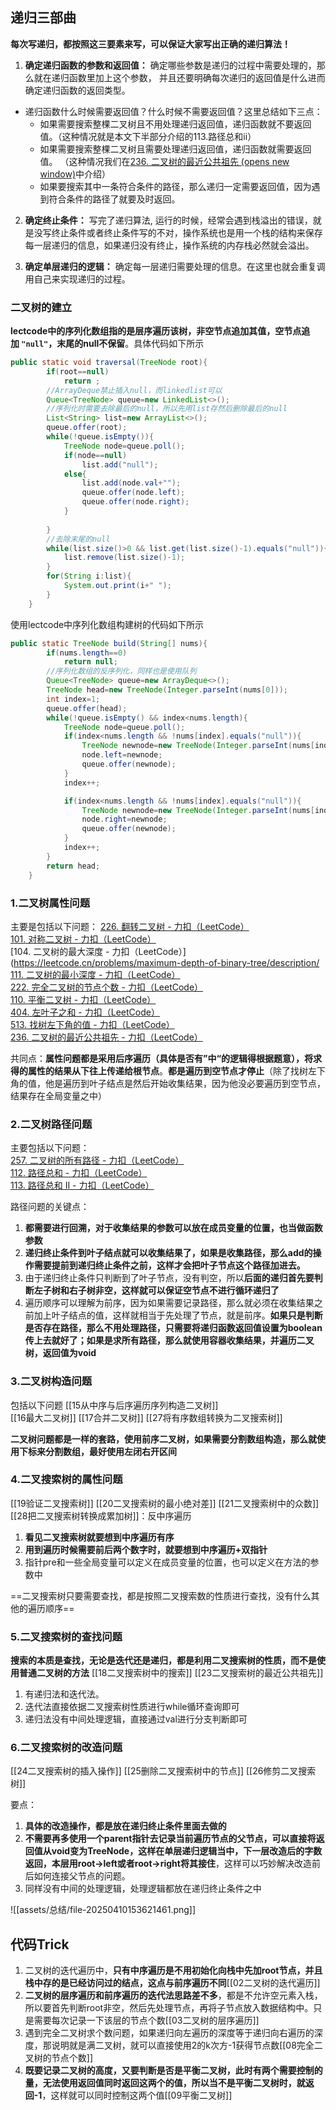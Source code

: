 ## 递归三部曲

**每次写递归，都按照这三要素来写，可以保证大家写出正确的递归算法！**

1. **确定递归函数的参数和返回值：** 确定哪些参数是递归的过程中需要处理的，那么就在递归函数里加上这个参数， 并且还要明确每次递归的返回值是什么进而确定递归函数的返回类型。
* 递归函数什么时候需要返回值？什么时候不需要返回值？这里总结如下三点：
	- 如果需要搜索整棵二叉树且不用处理递归返回值，递归函数就不要返回值。（这种情况就是本文下半部分介绍的113.路径总和ii）
	- 如果需要搜索整棵二叉树且需要处理递归返回值，递归函数就需要返回值。 （这种情况我们在[236. 二叉树的最近公共祖先 (opens new window)](https://programmercarl.com/0236.%E4%BA%8C%E5%8F%89%E6%A0%91%E7%9A%84%E6%9C%80%E8%BF%91%E5%85%AC%E5%85%B1%E7%A5%96%E5%85%88.html)中介绍）
	- 如果要搜索其中一条符合条件的路径，那么递归一定需要返回值，因为遇到符合条件的路径了就要及时返回。
    
2. **确定终止条件：** 写完了递归算法, 运行的时候，经常会遇到栈溢出的错误，就是没写终止条件或者终止条件写的不对，操作系统也是用一个栈的结构来保存每一层递归的信息，如果递归没有终止，操作系统的内存栈必然就会溢出。
    
3. **确定单层递归的逻辑：** 确定每一层递归需要处理的信息。在这里也就会重复调用自己来实现递归的过程。


### 二叉树的建立

**lectcode中的序列化数组指的是层序遍历该树，非空节点追加其值，空节点追加 `"null"`，末尾的null不保留**。具体代码如下所示
```java
public static void traversal(TreeNode root){
        if(root==null)
            return ;
        //ArrayDeque禁止插入null，而linkedlist可以
        Queue<TreeNode> queue=new LinkedList<>();
        //序列化时需要去除最后的null，所以先用list存然后删除最后的null
        List<String> list=new ArrayList<>();
        queue.offer(root);
        while(!queue.isEmpty()){
            TreeNode node=queue.poll();
            if(node==null)
                list.add("null");
            else{
                list.add(node.val+"");
                queue.offer(node.left);
                queue.offer(node.right);
            }    
                
        }
        //去除末尾的null
        while(list.size()>0 && list.get(list.size()-1).equals("null")){
            list.remove(list.size()-1);
        }
        for(String i:list){
            System.out.print(i+" ");       
        }
    }
```

使用lectcode中序列化数组构建树的代码如下所示
```java
public static TreeNode build(String[] nums){
        if(nums.length==0)
            return null;
        //序列化数组的反序列化，同样也是使用队列
        Queue<TreeNode> queue=new ArrayDeque<>();
        TreeNode head=new TreeNode(Integer.parseInt(nums[0]));
        int index=1;
        queue.offer(head);
        while(!queue.isEmpty() && index<nums.length){
            TreeNode node=queue.poll();
            if(index<nums.length && !nums[index].equals("null")){
                TreeNode newnode=new TreeNode(Integer.parseInt(nums[index]));
                node.left=newnode;
                queue.offer(newnode);
            }
            index++;

            if(index<nums.length && !nums[index].equals("null")){
                TreeNode newnode=new TreeNode(Integer.parseInt(nums[index]));
                node.right=newnode;
                queue.offer(newnode);
            }
            index++;
        }
        return head;
    }
```

### 1.二叉树属性问题
主要是包括以下问题：
[226. 翻转二叉树 - 力扣（LeetCode）](https://leetcode.cn/problems/invert-binary-tree/description/)  
[101. 对称二叉树 - 力扣（LeetCode）](https://leetcode.cn/problems/symmetric-tree/description/)  
[104. 二叉树的最大深度 - 力扣（LeetCode）](https://leetcode.cn/problems/maximum-depth-of-binary-tree/description/  
[111. 二叉树的最小深度 - 力扣（LeetCode）](https://leetcode.cn/problems/minimum-depth-of-binary-tree/description/)  
[222. 完全二叉树的节点个数 - 力扣（LeetCode）](https://leetcode.cn/problems/count-complete-tree-nodes/description/)  
[110. 平衡二叉树 - 力扣（LeetCode）](https://leetcode.cn/problems/balanced-binary-tree/description/)  
[404. 左叶子之和 - 力扣（LeetCode）](https://leetcode.cn/problems/sum-of-left-leaves/description/)  
[513. 找树左下角的值 - 力扣（LeetCode）](https://leetcode.cn/problems/find-bottom-left-tree-value/description/)  
[236. 二叉树的最近公共祖先 - 力扣（LeetCode）](https://leetcode.cn/problems/lowest-common-ancestor-of-a-binary-tree/description/)

共同点：**属性问题都是采用后序遍历（具体是否有”中“的逻辑得根据题意），将求得的属性的结果从下往上传递给根节点**。**都是遍历到空节点才停止**（除了找树左下角的值，他是遍历到叶子结点是然后开始收集结果，因为他没必要遍历到空节点，结果存在全局变量之中）
### 2.二叉树路径问题
主要包括以下问题：  
[257. 二叉树的所有路径 - 力扣（LeetCode）](https://leetcode.cn/problems/binary-tree-paths/description/)  
[112. 路径总和 - 力扣（LeetCode）](https://leetcode.cn/problems/path-sum/description/)   
[113. 路径总和 II - 力扣（LeetCode）](https://leetcode.cn/problems/path-sum-ii/description/)  

路径问题的关键点：
1. **都需要进行回溯，对于收集结果的参数可以放在成员变量的位置，也当做函数参数**
2. **递归终止条件到叶子结点就可以收集结果了，如果是收集路径，那么add的操作需要提前到递归终止条件之前，这样才会把叶子节点这个路径加进去。**
3. 由于递归终止条件只判断到了叶子节点，没有判空，所以**后面的递归首先要判断左子树和右子树非空，这样就可以保证空节点不进行循环递归了**
4. 遍历顺序可以理解为前序，因为如果需要记录路径，那么就必须在收集结果之前加上叶子结点的值，这样就相当于先处理了节点，就是前序。**如果只是判断是否存在路径，那么不用处理路径，只需要将递归函数返回值设置为boolean传上去就好了；如果是求所有路径，那么就使用容器收集结果，并遍历二叉树，返回值为void**

### 3.二叉树构造问题
包括以下问题
[[15从中序与后序遍历序列构造二叉树]]  
[[16最大二叉树]]
[[17合并二叉树]]
[[27将有序数组转换为二叉搜索树]]

**二叉树问题都是一样的套路，使用前序二叉树，如果需要分割数组构造，那么就使用下标来分割数组，最好使用左闭右开区间**

### 4.二叉搜索树的属性问题

[[19验证二叉搜索树]]
[[20二叉搜索树的最小绝对差]]
[[21二叉搜索树中的众数]]
[[28把二叉搜索树转换成累加树]]：反中序遍历
1. **看见二叉搜索树就要想到中序遍历有序**
2. **用到遍历时候需要前后两个数字时，就要想到中序遍历+双指针**
3. 指针pre和一些全局变量可以定义在成员变量的位置，也可以定义在方法的参数中


==二叉搜索树只要需要查找，都是按照二叉搜索数的性质进行查找，没有什么其他的遍历顺序==
### 5.二叉搜索树的查找问题

**搜索的本质是查找，无论是迭代还是递归，都是利用二叉搜索树的性质，而不是使用普通二叉树的方法**
[[18二叉搜索树中的搜索]]
[[23二叉搜索树的最近公共祖先]]
1. 有递归法和迭代法。
2. 迭代法直接依据二叉搜索树性质进行while循环查询即可
3. 递归法没有中间处理逻辑，直接通过val进行分支判断即可

### 6.二叉搜索树的改造问题
[[24二叉搜索树的插入操作]]
[[25删除二叉搜索树中的节点]]
[[26修剪二叉搜索树]]

要点：
1. **具体的改造操作，都是放在递归终止条件里面去做的**
2. **不需要再多使用一个parent指针去记录当前遍历节点的父节点，可以直接将返回值从void变为TreeNode，这样在单层递归逻辑当中，下一层改造后的字数返回，本层用root->left或者root->right将其接住**，这样可以巧妙解决改造前后如何连接父节点的问题。
3. 同样没有中间的处理逻辑，处理逻辑都放在递归终止条件之中



![[assets/总结/file-20250410153621461.png]]
##  代码Trick
1. 二叉树的迭代遍历中，**只有中序遍历是不用初始化向栈中先加root节点，并且栈中存的是已经访问过的结点，这点与前序遍历不同**[[02二叉树的迭代遍历]]
2.  **二叉树的层序遍历和前序遍历的迭代法思路差不多**，都是不允许空元素入栈，所以要首先判断root非空，然后先处理节点，再将子节点放入数据结构中。只是需要每次记录一下该层的节点个数[[03二叉树的层序遍历]]
3. 遇到完全二叉树求个数问题，如果递归向左遍历的深度等于递归向右遍历的深度，那说明就是满二叉树，就可以直接使用2的k次方-1获得节点数[[08完全二叉树的节点个数]]
4. **既要记录二叉树的高度，又要判断是否是平衡二叉树，此时有两个需要控制的量，无法使用返回值同时返回这两个的值，所以当不是平衡二叉树时，就返回-1**，这样就可以同时控制这两个值[[09平衡二叉树]]

